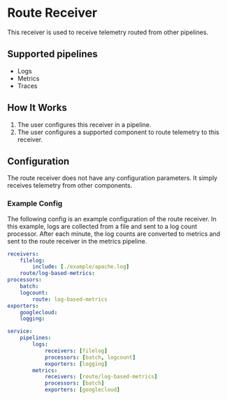 # Route Receiver
This receiver is used to receive telemetry routed from other pipelines.

## Supported pipelines
- Logs
- Metrics
- Traces

## How It Works
1. The user configures this receiver in a pipeline.
2. The user configures a supported component to route telemetry to this receiver.

## Configuration
The route receiver does not have any configuration parameters. It simply receives telemetry from other components.

### Example Config
The following config is an example configuration of the route receiver. In this example, logs are collected from a file and sent to a log count processor. After each minute, the log counts are converted to metrics and sent to the route receiver in the metrics pipeline.
```yaml
receivers:
    filelog:
        include: [./example/apache.log]
    route/log-based-metrics:
processors:
    batch:
    logcount:
        route: log-based-metrics
exporters:
    googlecloud:
    logging:

service:
    pipelines:
        logs:
            receivers: [filelog]
            processors: [batch, logcount]
            exporters: [logging]
        metrics:
            receivers: [route/log-based-metrics]
            processors: [batch]
            exporters: [googlecloud]
```
